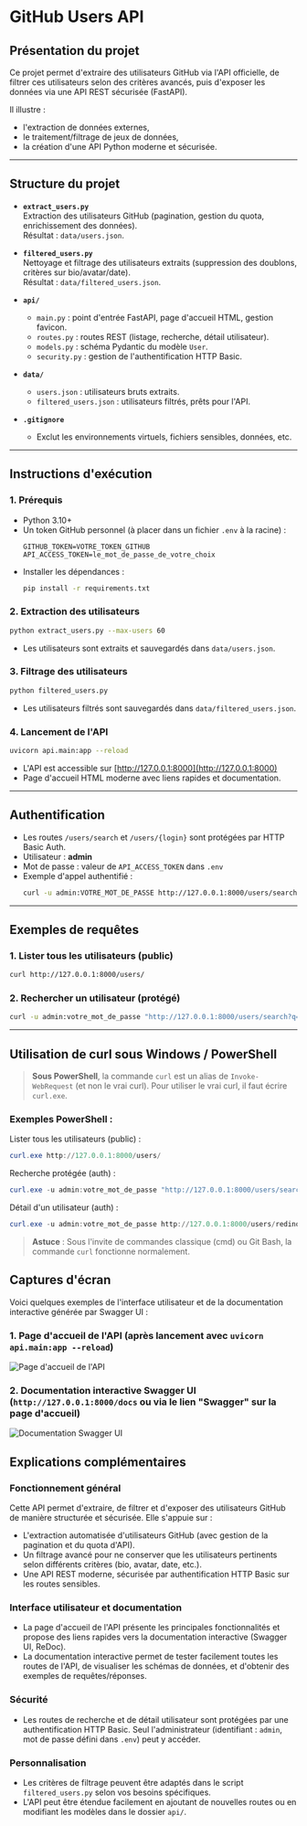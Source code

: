 # GitHub Users API

## Présentation du projet

Ce projet permet d'extraire des utilisateurs GitHub via l'API officielle, de filtrer ces utilisateurs selon des critères avancés, puis d'exposer les données via une API REST sécurisée (FastAPI).

Il illustre :
- l'extraction de données externes,
- le traitement/filtrage de jeux de données,
- la création d'une API Python moderne et sécurisée.

---

## Structure du projet

- **`extract_users.py`**  
  Extraction des utilisateurs GitHub (pagination, gestion du quota, enrichissement des données).  
  Résultat : `data/users.json`.

- **`filtered_users.py`**  
  Nettoyage et filtrage des utilisateurs extraits (suppression des doublons, critères sur bio/avatar/date).  
  Résultat : `data/filtered_users.json`.

- **`api/`**  
  - `main.py` : point d'entrée FastAPI, page d'accueil HTML, gestion favicon.
  - `routes.py` : routes REST (listage, recherche, détail utilisateur).
  - `models.py` : schéma Pydantic du modèle `User`.
  - `security.py` : gestion de l'authentification HTTP Basic.

- **`data/`**  
  - `users.json` : utilisateurs bruts extraits.
  - `filtered_users.json` : utilisateurs filtrés, prêts pour l'API.
  

- **`.gitignore`**  
  - Exclut les environnements virtuels, fichiers sensibles, données, etc.

---

## Instructions d'exécution

### 1. Prérequis

- Python 3.10+
- Un token GitHub personnel (à placer dans un fichier `.env` à la racine) :
  ```
  GITHUB_TOKEN=VOTRE_TOKEN_GITHUB
  API_ACCESS_TOKEN=le_mot_de_passe_de_votre_choix
  ```
- Installer les dépendances :
  ```bash
  pip install -r requirements.txt
  ```

### 2. Extraction des utilisateurs

```bash
python extract_users.py --max-users 60
```
- Les utilisateurs sont extraits et sauvegardés dans `data/users.json`.

### 3. Filtrage des utilisateurs

```bash
python filtered_users.py
```
- Les utilisateurs filtrés sont sauvegardés dans `data/filtered_users.json`.

### 4. Lancement de l'API

```bash
uvicorn api.main:app --reload
```
- L'API est accessible sur [http://127.0.0.1:8000](http://127.0.0.1:8000)
- Page d'accueil HTML moderne avec liens rapides et documentation.

---

## Authentification

- Les routes `/users/search` et `/users/{login}` sont protégées par HTTP Basic Auth.
- Utilisateur : **admin**
- Mot de passe : valeur de `API_ACCESS_TOKEN` dans `.env`
- Exemple d'appel authentifié :
  ```bash
  curl -u admin:VOTRE_MOT_DE_PASSE http://127.0.0.1:8000/users/search?q=redinov
  ```

---

## Exemples de requêtes

### 1. Lister tous les utilisateurs (public)
```bash
curl http://127.0.0.1:8000/users/
```

### 2. Rechercher un utilisateur (protégé)
```bash
curl -u admin:votre_mot_de_passe "http://127.0.0.1:8000/users/search?q=redinov"
```

---

## Utilisation de curl sous Windows / PowerShell

> **Sous PowerShell**, la commande `curl` est un alias de `Invoke-WebRequest` (et non le vrai curl). Pour utiliser le vrai curl, il faut écrire `curl.exe`.

### Exemples PowerShell :

Lister tous les utilisateurs (public) :
```powershell
curl.exe http://127.0.0.1:8000/users/
```

Recherche protégée (auth) :
```powershell
curl.exe -u admin:votre_mot_de_passe "http://127.0.0.1:8000/users/search?q=redinov"
```

Détail d'un utilisateur (auth) :
```powershell
curl.exe -u admin:votre_mot_de_passe http://127.0.0.1:8000/users/redinov
```

> **Astuce** : Sous l'invite de commandes classique (cmd) ou Git Bash, la commande `curl` fonctionne normalement.


## Captures d'écran

Voici quelques exemples de l'interface utilisateur et de la documentation interactive générée par Swagger UI :

### 1. Page d'accueil de l'API (après lancement avec `uvicorn api.main:app --reload`)
![Page d'accueil de l'API](image.png)

### 2. Documentation interactive Swagger UI (`http://127.0.0.1:8000/docs` ou via le lien "Swagger" sur la page d'accueil)
![Documentation Swagger UI](image-1.png)

## Explications complémentaires

### Fonctionnement général

Cette API permet d'extraire, de filtrer et d'exposer des utilisateurs GitHub de manière structurée et sécurisée. Elle s'appuie sur :
- L'extraction automatisée d'utilisateurs GitHub (avec gestion de la pagination et du quota d'API).
- Un filtrage avancé pour ne conserver que les utilisateurs pertinents selon différents critères (bio, avatar, date, etc.).
- Une API REST moderne, sécurisée par authentification HTTP Basic sur les routes sensibles.

### Interface utilisateur et documentation

- La page d'accueil de l'API présente les principales fonctionnalités et propose des liens rapides vers la documentation interactive (Swagger UI, ReDoc).
- La documentation interactive permet de tester facilement toutes les routes de l'API, de visualiser les schémas de données, et d'obtenir des exemples de requêtes/réponses.

### Sécurité

- Les routes de recherche et de détail utilisateur sont protégées par une authentification HTTP Basic. Seul l'administrateur (identifiant : `admin`, mot de passe défini dans `.env`) peut y accéder.

### Personnalisation

- Les critères de filtrage peuvent être adaptés dans le script `filtered_users.py` selon vos besoins spécifiques.
- L'API peut être étendue facilement en ajoutant de nouvelles routes ou en modifiant les modèles dans le dossier `api/`.